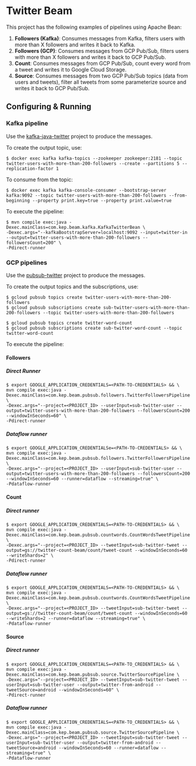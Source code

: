 # Twitter Beam

This project has the following examples of pipelines using Apache Bean:
1. **Followers (Kafka)**: Consumes messages from Kafka, filters users with more than X followers and writes it back to Kafka.
2. **Followers (GCP)**: Consumes messages from GCP Pub/Sub, filters users with more than X followers and writes it back to GCP Pub/Sub.
3. **Count**: Consumes messages from GCP Pub/Sub, count every word from a tweet and writes it to Google Cloud Storage.
4. **Source**: Consumes messages from two GCP Pub/Sub topics (data from users and tweets), filter all tweets from some parameterize source and writes it back to GCP Pub/Sub.

## Configuring & Running 

### Kafka pipeline

Use the [kafka-java-twitter](https://github.com/kamylaep/kafka-java-twitter) project to produce the messages.

To create the output topic, use:

```shell script
$ docker exec kafka kafka-topics --zookeeper zookeeper:2181 --topic twitter-users-with-more-than-200-followers --create --partitions 5 --replication-factor 1
```

To consume from the topic:

```shell script
$ docker exec kafka kafka-console-consumer --bootstrap-server kafka:9092 --topic twitter-users-with-more-than-200-followers --from-beginning --property print.key=true --property print.value=true 
```

To execute the pipeline: 

```shell script
$ mvn compile exec:java -Dexec.mainClass=com.kep.beam.kafka.KafkaTwitterBean \
-Dexec.args="--kafkaBootstrapServer=localhost:9092 --input=twitter-in --output=twitter-users-with-more-than-200-followers --followersCount=200" \
-Pdirect-runner
```

### GCP pipelines

Use the [pubsub-twitter](https://github.com/kamylaep/pubsub-twitter) project to produce the messages.

To create the output topics and the subscriptions, use: 

```shell script
$ gcloud pubsub topics create twitter-users-with-more-than-200-followers
$ gcloud pubsub subscriptions create sub-twitter-users-with-more-than-200-followers --topic twitter-users-with-more-than-200-followers

$ gcloud pubsub topics create twitter-word-count
$ gcloud pubsub subscriptions create sub-twitter-word-count --topic twitter-word-count
```

To execute the pipeline:

#### Followers

##### Direct Runner

```shell script
$ export GOOGLE_APPLICATION_CREDENTIALS=<PATH-TO-CREDENTIALS> && \
mvn compile exec:java -Dexec.mainClass=com.kep.beam.pubsub.followers.TwitterFollowersPipeline \
-Dexec.args="--project=<PROJECT_ID> --userInput=sub-twitter-user --output=twitter-users-with-more-than-200-followers --followersCount=200 --windowInSeconds=60" \
-Pdirect-runner
```

##### Dataflow runner

```shell script
$ export GOOGLE_APPLICATION_CREDENTIALSe=<PATH-TO-CREDENTIALS> && \
mvn compile exec:java -Dexec.mainClass=com.kep.beam.pubsub.followers.TwitterFollowersPipeline \
-Dexec.args="--project=<PROJECT_ID> --userInput=sub-twitter-user --output=twitter-users-with-more-than-200-followers --followersCount=200 --windowInSeconds=60 --runner=dataflow --streaming=true" \
-Pdataflow-runner
```

#### Count

##### Direct runner

```shell script
$ export GOOGLE_APPLICATION_CREDENTIALS=<PATH-TO-CREDENTIALS> && \
mvn compile exec:java -Dexec.mainClass=com.kep.beam.pubsub.countwords.CountWordsTweetPipeline \
-Dexec.args="--project=<PROJECT_ID> --tweetInput=sub-twitter-tweet --output=gs://twitter-count-beam/count/tweet-count --windowInSeconds=60 --writeShards=2" \
-Pdirect-runner
```

##### Dataflow runner

```shell script
$ export GOOGLE_APPLICATION_CREDENTIALS=<PATH-TO-CREDENTIALS> && \
mvn compile exec:java -Dexec.mainClass=com.kep.beam.pubsub.countwords.CountWordsTweetPipeline \
-Dexec.args="--project=<PROJECT_ID> --tweetInput=sub-twitter-tweet --output=gs://twitter-count-beam/count/tweet-count --windowInSeconds=60 --writeShards=2 --runner=dataflow --streaming=true" \
-Pdataflow-runner
```

#### Source

##### Direct runner

```shell script
$ export GOOGLE_APPLICATION_CREDENTIALS=<PATH-TO_CREDENTIALS> && \
mvn compile exec:java -Dexec.mainClass=com.kep.beam.pubsub.source.TwitterSourcePipeline \
-Dexec.args="--project=<PROJECT_ID> --tweetInput=sub-twitter-tweet --userInput=sub-twitter-user --output=twitter-from-android --tweetSource=android --windowInSeconds=60" \
-Pdirect-runner
```

##### Dataflow runner

```shell script
$ export GOOGLE_APPLICATION_CREDENTIALS=<PATH-TO_CREDENTIALS> && \
mvn compile exec:java -Dexec.mainClass=com.kep.beam.pubsub.source.TwitterSourcePipeline \
-Dexec.args="--project=<PROJECT_ID> --tweetInput=sub-twitter-tweet --userInput=sub-twitter-user --output=twitter-from-android --tweetSource=android --windowInSeconds=60 --runner=dataflow --streaming=true" \
-Pdataflow-runner
```